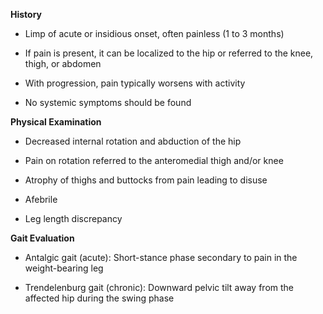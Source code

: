 **History**

- Limp of acute or insidious onset, often painless (1 to 3 months)

- If pain is present, it can be localized to the hip or referred to the knee, thigh, or abdomen

- With progression, pain typically worsens with activity

- No systemic symptoms should be found

**Physical Examination**

- Decreased internal rotation and abduction of the hip

- Pain on rotation referred to the anteromedial thigh and/or knee

- Atrophy of thighs and buttocks from pain leading to disuse

- Afebrile

- Leg length discrepancy

**Gait Evaluation**

- Antalgic gait (acute): Short-stance phase secondary to pain in the weight-bearing leg

- Trendelenburg gait (chronic): Downward pelvic tilt away from the affected hip during the swing phase